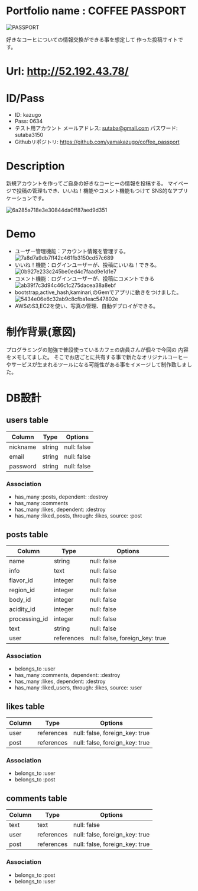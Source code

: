 # Portfolio name : COFFEE PASSPORT

![PASSPORT](PASSPORT.png)

好きなコーヒについての情報交換ができる事を想定して
作った投稿サイトです。

# Url: http://52.192.43.78/

# ID/Pass

* ID: kazugo
* Pass: 0634
* テスト用アカウント
  メールアドレス: sutaba@gmail.com
  パスワード: sutaba3150
* Githubリポジトリ: https://github.com/yamakazugo/coffee_passport


# Description

新規アカウントを作ってご自身の好きなコーヒーの情報を投稿する。
マイページで投稿の管理もでき、いいね！機能やコメント機能もつけて
SNS的なアプリケーションです。

![6a285a718e3e30844da0ff87aed9d351](https://user-images.githubusercontent.com/73051044/108161607-b7bd4180-712e-11eb-8372-6f40c5aab30a.gif)


# Demo

* ユーザー管理機能：アカウント情報を管理する。
![7a8d7a9db7ff42c461fb3150cd57c689](https://user-images.githubusercontent.com/73051044/108166631-ccea9e00-7137-11eb-8844-1e6647c9051b.gif)
* いいね！機能：ログインユーザーが、投稿にいいね！できる。
![0b927e233c245be0ed4c7faad9e1d1e7](https://user-images.githubusercontent.com/73051044/108167450-0a9bf680-7139-11eb-8df6-e1c28f7cbabd.gif)
* コメント機能：ログインユーザーが、投稿にコメントできる
![ab39f7c3d94c46c1c275dacea38a8ebf](https://user-images.githubusercontent.com/73051044/108168545-d590a380-713a-11eb-843d-479e94c4b79e.gif)
* bootstrap,active_hash,kaminari,のGemでアプリに動きをつけました。
![5434e06e6c32ab9c8cfba1eac547802e](https://user-images.githubusercontent.com/73051044/108169273-d70e9b80-713b-11eb-8fe3-cfa1f988ee70.gif)
* AWSのS3,EC2を使い、写真の管理、自動デプロイができる。

# 制作背景(意図)

プログラミングの勉強で普段使っているカフェの店員さんが個々で今回の
内容をメモしてました。
そこでお店ごとに共有する事で新たなオリジナルコーヒー
やサービスが生まれるツールになる可能性がある事をイメージして制作致しました。


# DB設計

## users table

| Column                  | Type   | Options     |
| ----------------------- | ------ | ----------- |
| nickname                | string | null: false |
| email                   | string | null: false |
| password                | string | null: false |


### Association

- has_many :posts, dependent: :destroy
- has_many :comments
- has_many :likes, dependent: :destroy
- has_many :liked_posts, through: :likes, source: :post

## posts table

| Column                  | Type        | Options                        |
| ----------------------- | ---------   | ------------------------------ |
| name                    | string      | null: false                    |
| info                    | text        | null: false                    |
| flavor_id               | integer     | null: false                    |
| region_id               | integer     | null: false                    |
| body_id                 | integer     | null: false                    | 
| acidity_id              | integer     | null: false                    |
| processing_id           | integer     | null: false                    |
| text                    | string      | null: false                    |
| user                    | references  | null: false, foreign_key: true |


### Association

- belongs_to :user
- has_many :comments, dependent: :destroy
- has_many :likes, dependent: :destroy
- has_many :liked_users, through: :likes, source: :user


## likes table

| Column     | Type       | Options                        |
| ---------- | ---------- | ------------------------------ |
| user       | references | null: false, foreign_key: true |
| post       | references | null: false, foreign_key: true |

### Association

- belongs_to :user
- belongs_to :post

## comments table

| Column      | Type       | Options                        |
|-------------|------------|------------------------------- |
| text        | text       | null: false                    |
| user        | references | null: false, foreign_key: true |
| post        | references | null: false, foreign_key: true |

### Association

- belongs_to :post
- belongs_to :user
